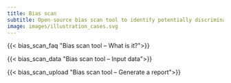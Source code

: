 ```yaml
---
title: Bias scan
subtitle: Open-source bias scan tool to identify potentially discriminated groups of similar users in AI systems. Based on k-means Hierarchical Bias-Aware Clustering (HBAC). 
image: images/illustration_cases.svg
---
```

{{< bias_scan_faq "Bias scan tool – What is it?">}} 

{{< bias_scan_data "Bias scan tool – Input data">}} 

{{< bias_scan_upload "Bias scan tool – Generate a report">}} 